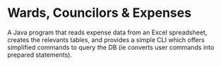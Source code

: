 # Wards, Councilors & Expenses
A Java program that reads expense data from an Excel spreadsheet, creates the relevants tables, and provides a simple CLI which offers simplified commands to query the DB (ie converts user commands into prepared statements).